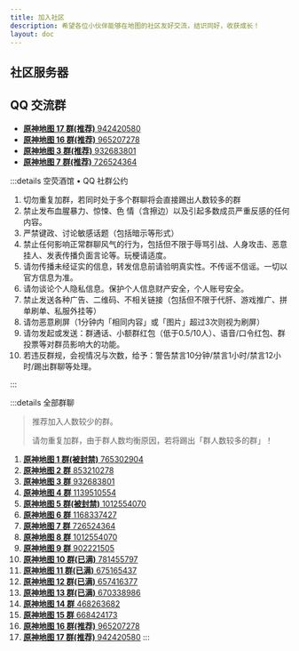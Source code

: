 ```yaml
---
title: 加入社区
description: 希望各位小伙伴能够在地图的社区友好交流，结识同好，收获成长！
layout: doc
---
```


## 社区服务器

<LinkGrid :items="server" />

## QQ 交流群

- [**原神地图 17 群(推荐)** 942420580](http://qm.qq.com/cgi-bin/qm/qr?_wv=1027&k=QDJVb-cyrzNHWGdc0MVrJ1p72eEr-nzN&authKey=y82tEuXNdXNpc7Jr10lq0PPyfMAsQzx5WO%2BzePnbU%2FEXzJ2HfmYpjZ4X5fWuuFfE&noverify=0&group_code=942420580 '点击一键加入原神地图17群')
- [**原神地图 16 群(推荐)** 965207278](http://qm.qq.com/cgi-bin/qm/qr?_wv=1027&k=oHKQ4kiomCFGMlniJbyr_SmUb3Ux0fY_&authKey=y6Ee9pCe1XWHssFOXIDHpiGx61DWuC4ubZF4LAJB3JY3buJNMsdvrSuTgReMJ0D3&noverify=0&group_code=965207278 '点击一键加入原神地图16群')
- [**原神地图 3 群(推荐)** 932683801](https://qm.qq.com/cgi-bin/qm/qr?k=YgBbiFrBbXBH4eFzn_QEBA4jDGBgO4s8&jump_from=webapi '点击一键加入原神地图③群')
- [**原神地图 7 群(推荐)** 726524364](https://qm.qq.com/cgi-bin/qm/qr?k=sDQXH18A-nbJT7y6PRM1GYM80qsvtWp7&jump_from=webapi '点击一键加入原神地图⑦群')


:::details 空荧酒馆 • QQ 社群公约

1. 切勿重复加群，若同时处于多个群聊将会直接踢出人数较多的群
2. 禁止发布血腥暴力、惊悚、色 情（含擦边）以及引起多数成员严重反感的任何内容。
3. 严禁键政、讨论敏感话题（包括暗示等形式）
4. 禁止任何影响正常群聊风气的行为，包括但不限于辱骂引战、人身攻击、恶意挂人、发表传播负面言论等。玩梗请适度。
5. 请勿传播未经证实的信息，转发信息前请验明真实性。不传谣不信谣。一切以官方信息为准。
6. 请勿谈论个人隐私信息。保护个人信息财产安全，个人账号安全。
7. 禁止发送各种广告、二维码、不相关链接（包括但不限于代肝、游戏推广、拼单刷单、私服外挂等）
8. 请勿恶意刷屏（1分钟内「相同内容」或「图片」超过3次则视为刷屏）
9. 请勿发起或发送：群通话、小额群红包（低于0.5/10人）、语音/口令红包、群投票等对群员影响大的功能。
10. 若违反群规，会视情况与次数，给予：警告禁言10分钟/禁言1小时/禁言12小时/踢出群聊等处理。

:::

:::details 全部群聊

> 推荐加入人数较少的群。
>
> 请勿重复加群，由于群人数均衡原因，若<Badge type="warning" text="重复加群" />将踢出「群人数较多的群」！

1. [**原神地图 1 群(被封禁)** 765302904](# '点击一键加入原神地图交流①群')
2. [**原神地图 2 群** 853210278](https://qm.qq.com/cgi-bin/qm/qr?k=XXQPSSokSPuv8xKcM-52HT7ufLsE4leo&jump_from=webapi '点击一键加入原神地图②群')
3. [**原神地图 3 群** 932683801](https://qm.qq.com/cgi-bin/qm/qr?k=YgBbiFrBbXBH4eFzn_QEBA4jDGBgO4s8&jump_from=webapi '点击一键加入原神地图③群')
4. [**原神地图 4 群** 1139510554](https://qm.qq.com/cgi-bin/qm/qr?k=oHCv-c0sRdA3mtPtQY1q6Tr3oNAJErn2&jump_from=webapi '点击一键加入原神地图④群')
5. [**原神地图 5 群(被封禁)** 1012554070](# '点击一键加入原神地图⑤群')
6. [**原神地图 6 群** 1168337427](https://qm.qq.com/cgi-bin/qm/qr?k=-9GO5ByOM-6gpS9UmQhd2Tu_W8KACHln&jump_from=webapi '点击一键加入原神地图⑥群')
7. [**原神地图 7 群** 726524364](https://qm.qq.com/cgi-bin/qm/qr?k=sDQXH18A-nbJT7y6PRM1GYM80qsvtWp7&jump_from=webapi '点击一键加入原神地图⑦群')
8. [**原神地图 8 群** 1012554070](https://qm.qq.com/cgi-bin/qm/qr?k=V-VnkK33Yx-PZmBXIFPS_frnIKCDghcq&jump_from=webapi '点击一键加入原神地图⑧群')
9. [**原神地图 9 群** 902221505](https://qm.qq.com/cgi-bin/qm/qr?k=uwMrGyjdb8BXBe3g0PjFkjv_W0Y6VmSA&jump_from=webapi '点击一键加入原神地图⑨群')
10. [**原神地图 10 群(已满)** 781455797](https://qm.qq.com/cgi-bin/qm/qr?k=m79I_BhZswOY5DmpBN0gpqoRFhgNRehf&jump_from=webapi '点击一键加入原神地图10群')
11. [**原神地图 11 群(已满)** 675165437](https://qm.qq.com/cgi-bin/qm/qr?k=vtEdBtKfhnwHpPVr1wTtiS6b_axepPmW&jump_from=webapi '点击一键加入原神地图11群')
12. [**原神地图 12 群(已满)** 657416377](https://qm.qq.com/cgi-bin/qm/qr?k=ywsBJa1bgrLxgRWn7EfS6Kjve_74UaY5&jump_from=webapi '点击一键加入原神地图12群')
13. [**原神地图 13 群(已满)** 670338986](https://qm.qq.com/cgi-bin/qm/qr?k=SSV94vBcOvHNfZl0joiHXz0RKEilCAKb&jump_from=webapi '点击一键加入原神地图13群')
14. [**原神地图 14 群** 468263682](https://qm.qq.com/cgi-bin/qm/qr?k=g-By7txM78GfoPhk29d59Z5KkJV_Gt-z&jump_from=webapi '点击一键加入原神地图14群')
15. [**原神地图 15 群** 668424173](https://qm.qq.com/cgi-bin/qm/qr?k=qDLY3l2-A_zf2AW73X5S5PHuHcjicVbf&jump_from=webapi '点击一键加入原神地图15群')
16. [**原神地图 16 群(推荐)** 965207278](http://qm.qq.com/cgi-bin/qm/qr?_wv=1027&k=oHKQ4kiomCFGMlniJbyr_SmUb3Ux0fY_&authKey=y6Ee9pCe1XWHssFOXIDHpiGx61DWuC4ubZF4LAJB3JY3buJNMsdvrSuTgReMJ0D3&noverify=0&group_code=965207278 '点击一键加入原神地图16群')
17. [**原神地图 17 群(推荐)** 942420580](http://qm.qq.com/cgi-bin/qm/qr?_wv=1027&k=QDJVb-cyrzNHWGdc0MVrJ1p72eEr-nzN&authKey=y82tEuXNdXNpc7Jr10lq0PPyfMAsQzx5WO%2BzePnbU%2FEXzJ2HfmYpjZ4X5fWuuFfE&noverify=0&group_code=942420580 '点击一键加入原神地图17群')
:::

<script setup lang="ts">
import { useUrlSearchParams } from '@vueuse/core'
import { onMounted } from 'vue'
import { serverLink, serverJump } from '../components/links/Community'

const params = useUrlSearchParams('history')
const server = [
  serverLink('discord', 'Discord'),
  serverLink('qq', 'QQ 频道'),
]

onMounted(()=> {
  serverJump(params, server)
})
</script>

<style lang="scss" scoped>
@use '../components/links/Community.scss';
@include Community.main;
</style>
